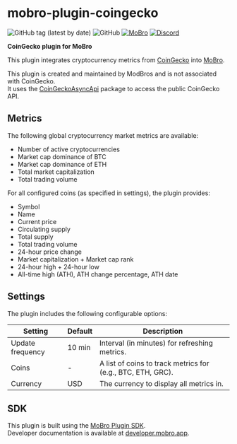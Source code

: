 # mobro-plugin-coingecko

![GitHub tag (latest by date)](https://img.shields.io/github/v/tag/ModBros/mobro-plugin-coingecko?label=version)
![GitHub](https://img.shields.io/github/license/ModBros/mobro-plugin-coingecko)
[![MoBro](https://img.shields.io/badge/-MoBro-red.svg)](https://mobro.app)
[![Discord](https://img.shields.io/discord/620204412706750466.svg?color=7389D8&labelColor=6A7EC2&logo=discord&logoColor=ffffff&style=flat-square)](https://discord.com/invite/DSNX4ds)

**CoinGecko plugin for MoBro**

This plugin integrates cryptocurrency metrics from [CoinGecko](https://www.coingecko.com/)
into [MoBro](https://mobro.app).

This plugin is created and maintained by ModBros and is not associated with CoinGecko.  
It uses the [CoinGeckoAsyncApi](https://github.com/tosunthex/CoinGecko) package to access the public CoinGecko API.

## Metrics

The following global cryptocurrency market metrics are available:

- Number of active cryptocurrencies
- Market cap dominance of BTC
- Market cap dominance of ETH
- Total market capitalization
- Total trading volume

For all configured coins (as specified in settings), the plugin provides:

- Symbol
- Name
- Current price
- Circulating supply
- Total supply
- Total trading volume
- 24-hour price change
- Market capitalization + Market cap rank
- 24-hour high + 24-hour low
- All-time high (ATH), ATH change percentage, ATH date

## Settings

The plugin includes the following configurable options:

| Setting          | Default | Description                                                 |
|------------------|---------|-------------------------------------------------------------|
| Update frequency | 10 min  | Interval (in minutes) for refreshing metrics.               |
| Coins            | -       | A list of coins to track metrics for (e.g., BTC, ETH, GRC). |
| Currency         | USD     | The currency to display all metrics in.                     |

## SDK

This plugin is built using the [MoBro Plugin SDK](https://github.com/ModBros/mobro-plugin-sdk).  
Developer documentation is available at [developer.mobro.app](https://developer.mobro.app).
